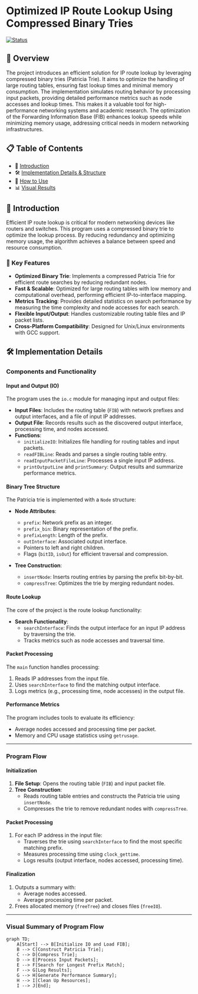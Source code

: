 # **Optimized IP Route Lookup Using Compressed Binary Tries**



[![Status](https://img.shields.io/badge/Status-Complete-brightgreen)](#)

## **📖 Overview**

The project introduces an efficient solution for IP route lookup by leveraging compressed binary tries (Patricia Trie). It aims to optimize the handling of large routing tables, ensuring fast lookup times and minimal memory consumption. The implementation simulates routing behavior by processing input packets, providing detailed performance metrics such as node accesses and lookup times. This makes it a valuable tool for high-performance networking systems and academic research. The optimization of the Forwarding Information Base (FIB) enhances lookup speeds while minimizing memory usage, addressing critical needs in modern networking infrastructures.

## **📋 Table of Contents**
- 🚀 [Introduction](#-introduction)
- 🛠  [Implementation Details & Structure](#-implementation-details--structure)
- 📌 [How to Use](#-how-to-use)
- 📊 [Visual Results](#-visual-results)

## 🚀 **Introduction** 

Efficient IP route lookup is critical for modern networking devices like routers and switches. This program uses a compressed binary trie to optimize the lookup process. By reducing redundancy and optimizing memory usage, the algorithm achieves a balance between speed and resource consumption.

### 📌 Key Features
- **Optimized Binary Trie**: Implements a compressed Patricia Trie for efficient route searches by reducing redundant nodes.
- **Fast & Scalable**: Optimized for large routing tables with low memory and computational overhead, performing efficient IP-to-interface mapping.
- **Metrics Tracking**: Provides detailed statistics on search performance by measuring the time complexity and node accesses for each search.
- **Flexible Input/Output**: Handles customizable routing table files and IP packet lists.
- **Cross-Platform Compatibility**: Designed for Unix/Linux environments with GCC support.

## 🛠 **Implementation Details**

### Components and Functionality

#### Input and Output (IO)
The program uses the `io.c` module for managing input and output files:
- **Input Files**: Includes the routing table (`FIB`) with network prefixes and output interfaces, and a file of input IP addresses.
- **Output File**: Records results such as the discovered output interface, processing time, and nodes accessed.
- **Functions**:
  - `initializeIO`: Initializes file handling for routing tables and input packets.
  - `readFIBLine`: Reads and parses a single routing table entry.
  - `readInputPacketFileLine`: Processes a single input IP address.
  - `printOutputLine` and `printSummary`: Output results and summarize performance metrics.

#### Binary Tree Structure
The Patricia trie is implemented with a `Node` structure:
- **Node Attributes**:
  - `prefix`: Network prefix as an integer.
  - `prefix_bin`: Binary representation of the prefix.
  - `prefixLength`: Length of the prefix.
  - `outInterface`: Associated output interface.
  - Pointers to left and right children.
  - Flags (`bitID`, `isOut`) for efficient traversal and compression.
  
- **Tree Construction**:
  - `insertNode`: Inserts routing entries by parsing the prefix bit-by-bit.
  - `compressTree`: Optimizes the trie by merging redundant nodes.

#### Route Lookup
The core of the project is the route lookup functionality:
- **Search Functionality**:
  - `searchInterface`: Finds the output interface for an input IP address by traversing the trie.
  - Tracks metrics such as node accesses and traversal time.

#### Packet Processing
The `main` function handles processing:
1. Reads IP addresses from the input file.
2. Uses `searchInterface` to find the matching output interface.
3. Logs metrics (e.g., processing time, node accesses) in the output file.

#### Performance Metrics
The program includes tools to evaluate its efficiency:
- Average nodes accessed and processing time per packet.
- Memory and CPU usage statistics using `getrusage`.

---

### Program Flow

#### Initialization
1. **File Setup**: Opens the routing table (`FIB`) and input packet file.
2. **Tree Construction**:
   - Reads routing table entries and constructs the Patricia trie using `insertNode`.
   - Compresses the trie to remove redundant nodes with `compressTree`.

#### Packet Processing
1. For each IP address in the input file:
   - Traverses the trie using `searchInterface` to find the most specific matching prefix.
   - Measures processing time using `clock_gettime`.
   - Logs results (output interface, nodes accessed, processing time).

#### Finalization
1. Outputs a summary with:
   - Average nodes accessed.
   - Average processing time per packet.
2. Frees allocated memory (`freeTree`) and closes files (`freeIO`).

---

### Visual Summary of Program Flow

```mermaid
graph TD;
    A[Start] --> B[Initialize IO and Load FIB];
    B --> C[Construct Patricia Trie];
    C --> D[Compress Trie];
    D --> E[Process Input Packets];
    E --> F[Search for Longest Prefix Match];
    F --> G[Log Results];
    G --> H[Generate Performance Summary];
    H --> I[Clean Up Resources];
    I --> J[End];


